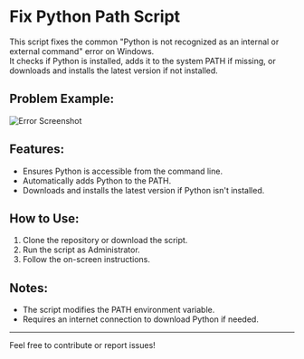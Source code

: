 # Fix Python Path Script

This script fixes the common "Python is not recognized as an internal or external command" error on Windows.  
It checks if Python is installed, adds it to the system PATH if missing, or downloads and installs the latest version if not installed.

## Problem Example:
![Error Screenshot](https://github.com/user-attachments/assets/40b82bb6-9fdd-4d3c-914d-f5a471eb2fed)

## Features:
- Ensures Python is accessible from the command line.
- Automatically adds Python to the PATH.
- Downloads and installs the latest version if Python isn't installed.

## How to Use:
1. Clone the repository or download the script.
2. Run the script as Administrator.
3. Follow the on-screen instructions.

## Notes:
- The script modifies the PATH environment variable.
- Requires an internet connection to download Python if needed.

---

Feel free to contribute or report issues!
